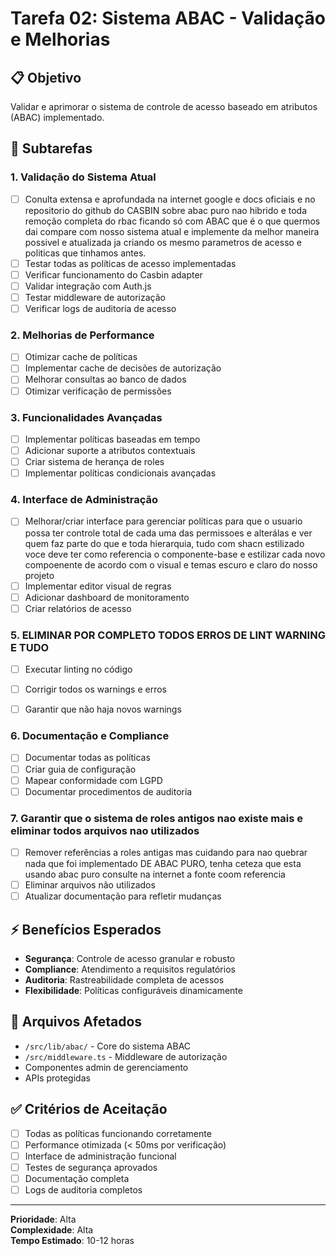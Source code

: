 # Tarefa 02: Sistema ABAC - Validação e Melhorias

## 📋 Objetivo
Validar e aprimorar o sistema de controle de acesso baseado em atributos (ABAC) implementado.

## 🎯 Subtarefas

### 1. Validação do Sistema Atual
- [ ] Conulta extensa e aprofundada na internet google e docs oficiais e no repositorio do github do CASBIN sobre abac puro nao hibrido e toda remoção completa do rbac ficando só com ABAC que é o que quermos dai compare com nosso sistema atual e implemente da melhor maneira possivel e atualizada ja criando os mesmo parametros de acesso e politicas que tinhamos antes.
- [ ] Testar todas as políticas de acesso implementadas
- [ ] Verificar funcionamento do Casbin adapter
- [ ] Validar integração com Auth.js
- [ ] Testar middleware de autorização
- [ ] Verificar logs de auditoria de acesso

### 2. Melhorias de Performance
- [ ] Otimizar cache de políticas
- [ ] Implementar cache de decisões de autorização
- [ ] Melhorar consultas ao banco de dados
- [ ] Otimizar verificação de permissões

### 3. Funcionalidades Avançadas
- [ ] Implementar políticas baseadas em tempo
- [ ] Adicionar suporte a atributos contextuais
- [ ] Criar sistema de herança de roles
- [ ] Implementar políticas condicionais avançadas

### 4. Interface de Administração
- [ ] Melhorar/criar  interface para gerenciar políticas para que o usuario possa ter controle total de cada uma das permissoes e alterálas e ver quem faz parte do que e toda hierarquia, tudo com shacn estilizado voce deve ter como referencia o componente-base e estilizar cada novo compoenente de acordo com o visual e temas escuro e claro do nosso projeto
- [ ] Implementar editor visual de regras
- [ ] Adicionar dashboard de monitoramento
- [ ] Criar relatórios de acesso

### 5. ELIMINAR POR COMPLETO TODOS ERROS DE LINT WARNING E TUDO
- [ ] Executar linting no código
- [ ] Corrigir todos os warnings e erros
- [ ] Garantir que não haja novos warnings


### 6. Documentação e Compliance
- [ ] Documentar todas as políticas
- [ ] Criar guia de configuração
- [ ] Mapear conformidade com LGPD
- [ ] Documentar procedimentos de auditoria

### 7. Garantir que o sistema de roles antigos nao existe mais e eliminar todos arquivos nao utilizados
- [ ] Remover referências a roles antigas mas cuidando para nao quebrar nada que foi implementado DE ABAC PURO, tenha ceteza que esta usando abac puro consulte na internet a fonte coom referencia
- [ ] Eliminar arquivos não utilizados
- [ ] Atualizar documentação para refletir mudanças

## ⚡ Benefícios Esperados
- **Segurança**: Controle de acesso granular e robusto
- **Compliance**: Atendimento a requisitos regulatórios
- **Auditoria**: Rastreabilidade completa de acessos
- **Flexibilidade**: Políticas configuráveis dinamicamente

## 🔧 Arquivos Afetados
- `/src/lib/abac/` - Core do sistema ABAC
- `/src/middleware.ts` - Middleware de autorização
- Componentes admin de gerenciamento
- APIs protegidas

## ✅ Critérios de Aceitação
- [ ] Todas as políticas funcionando corretamente
- [ ] Performance otimizada (< 50ms por verificação)
- [ ] Interface de administração funcional
- [ ] Testes de segurança aprovados
- [ ] Documentação completa
- [ ] Logs de auditoria completos

---
**Prioridade**: Alta  
**Complexidade**: Alta  
**Tempo Estimado**: 10-12 horas
